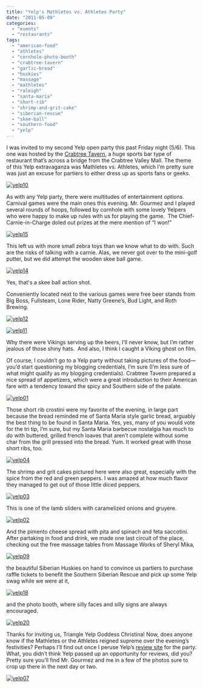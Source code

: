 ```yaml
---
title: "Yelp's Mathletes vs. Athletes Party"
date: "2011-05-09"
categories: 
  - "events"
  - "restaurants"
tags: 
  - "american-food"
  - "athletes"
  - "cornhole-photo-booth"
  - "crabtree-tavern"
  - "garlic-bread"
  - "huskies"
  - "massage"
  - "mathletes"
  - "raleigh"
  - "santa-maria"
  - "short-rib"
  - "shrimp-and-grit-cake"
  - "siberian-rescue"
  - "skee-ball"
  - "southern-food"
  - "yelp"
---
```


I was invited to my second Yelp open party this past Friday night (5/6). This one was hosted by the [Crabtree Tavern](http://www.crabtreetavern.com/), a huge sports bar type of restaurant that’s across a bridge from the Crabtree Valley Mall. The theme of this Yelp extravaganza was Mathletes vs. Athletes, which I’m pretty sure was just an excuse for partiers to either dress up as sports fans or geeks.

[![](http://s3.amazonaws.com/thegourmez-wpmedia/2011/05/yelp10.jpg "yelp10")](http://s3.amazonaws.com/thegourmez-wpmedia/2011/05/yelp10.jpg)

As with any Yelp party, there were multitudes of entertainment options. Carnival games were the main ones this evening. Mr. Gourmez and I played several rounds of hoops, followed by cornhole with some lovely Yelpers who were happy to make up rules with us for playing the game.  The Chief-Carnie-in-Charge doled out prizes at the mere mention of “I won!”

[![](http://s3.amazonaws.com/thegourmez-wpmedia/2011/05/yelp15.jpg "yelp15")](http://s3.amazonaws.com/thegourmez-wpmedia/2011/05/yelp15.jpg)

This left us with more small zebra toys than we know what to do with. Such are the risks of talking with a carnie. Alas, we never got over to the mini-golf putter, but we did attempt the wooden skee ball game.

[![](http://s3.amazonaws.com/thegourmez-wpmedia/2011/05/yelp14.jpg "yelp14")](http://s3.amazonaws.com/thegourmez-wpmedia/2011/05/yelp14.jpg)

Yes, that's a skee ball action shot.

Conveniently located next to the various games were free beer stands from Big Boss, Fullsteam, Lone Rider, Natty Greene’s, Bud Light, and Roth Brewing.

[![](http://s3.amazonaws.com/thegourmez-wpmedia/2011/05/yelp12.jpg "yelp12")](http://s3.amazonaws.com/thegourmez-wpmedia/2011/05/yelp12.jpg)

[![](http://s3.amazonaws.com/thegourmez-wpmedia/2011/05/yelp11.jpg "yelp11")](http://s3.amazonaws.com/thegourmez-wpmedia/2011/05/yelp11.jpg)

Why there were Vikings serving up the beers, I’ll never know, but I’m rather jealous of those shiny hats.  And also, I think I caught a Viking ghost on film.

Of course, I couldn’t go to a Yelp party without taking pictures of the food—you’d start questioning my blogging credentials, I’m sure (I’m less sure of what might qualify as my blogging credentials). Crabtree Tavern prepared a nice spread of appetizers, which were a great introduction to their American fare with a tendency toward the spicy and Southern side of the palate.

[![](http://s3.amazonaws.com/thegourmez-wpmedia/2011/05/yelp01.jpg "yelp01")](http://s3.amazonaws.com/thegourmez-wpmedia/2011/05/yelp91.jpg)

Those short rib crostini were my favorite of the evening, in large part because the bread reminded me of Santa Maria style garlic bread, arguably the best thing to be found in Santa Maria. Yes, yes, many of you would vote for the tri tip, I’m sure, but my Santa Maria barbecue nostalgia has much to do with buttered, grilled french loaves that aren’t complete without some char from the grill pressed into the bread. Yum. It worked great with those short ribs, too.

[![](http://s3.amazonaws.com/thegourmez-wpmedia/2011/05/yelp04.jpg "yelp04")](http://s3.amazonaws.com/thegourmez-wpmedia/2011/05/yelp04.jpg)

The shrimp and grit cakes pictured here were also great, especially with the spice from the red and green peppers. I was amazed at how much flavor they managed to get out of those little diced peppers.

[![](http://s3.amazonaws.com/thegourmez-wpmedia/2011/05/yelp03.jpg "yelp03")](http://s3.amazonaws.com/thegourmez-wpmedia/2011/05/yelp03.jpg)

This is one of the lamb sliders with caramelized onions and gruyere.

[![](http://s3.amazonaws.com/thegourmez-wpmedia/2011/05/yelp02.jpg "yelp02")](http://s3.amazonaws.com/thegourmez-wpmedia/2011/05/yelp02.jpg)

And the pimento cheese spread with pita and spinach and feta saccotini. After partaking in food and drink, we made one last circuit of the place, checking out the free massage tables from Massage Works of Sheryl Mika,

[![](http://s3.amazonaws.com/thegourmez-wpmedia/2011/05/yelp09.jpg "yelp09")](http://s3.amazonaws.com/thegourmez-wpmedia/2011/05/yelp09.jpg)

the beautiful Siberian Huskies on hand to convince us partiers to purchase raffle tickets to benefit the Southern Siberian Rescue and pick up some Yelp swag while we were at it,

[![](http://s3.amazonaws.com/thegourmez-wpmedia/2011/05/yelp18.jpg "yelp18")](http://s3.amazonaws.com/thegourmez-wpmedia/2011/05/yelp18.jpg)

and the photo booth, where silly faces and silly signs are always encouraged.

[![](http://s3.amazonaws.com/thegourmez-wpmedia/2011/05/yelp20.jpg "yelp20")](http://s3.amazonaws.com/thegourmez-wpmedia/2011/05/yelp20.jpg)

Thanks for inviting us, Triangle Yelp Goddess Christina! Now, does anyone know if the Mathletes or the Athletes reigned supreme over the evening’s festivities? Perhaps I’ll find out once I peruse Yelp’s [review site](http://www.yelp.com/biz/yelps-athletes-vs-mathletes-open-party-crabtree-tavern-raleigh) for the party. What, you didn’t think Yelp passed up an opportunity for reviews, did you? Pretty sure you’ll find Mr. Gourmez and me in a few of the photos sure to crop up there in the next day or two.

[![](http://s3.amazonaws.com/thegourmez-wpmedia/2011/05/yelp07.jpg "yelp07")](http://s3.amazonaws.com/thegourmez-wpmedia/2011/05/yelp07.jpg)
